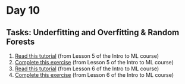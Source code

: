 # Day 10

## Tasks: Underfitting and Overfitting & Random Forests

1. [Read this tutorial](https://www.kaggle.com/dansbecker/underfitting-and-overfitting) (from Lesson 5 of the Intro to ML course)
2. [Complete this exercise](https://www.kaggle.com/kernels/fork/1259126) (from Lesson 5 of the Intro to ML course)
3. [Read this tutorial](https://www.kaggle.com/dansbecker/random-forests) (from Lesson 6 of the Intro to ML course)
4. [Complete this exercise](https://www.kaggle.com/kernels/fork/1259186) (from Lesson 6 of the Intro to ML course)

